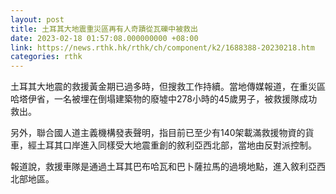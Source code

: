 ```yaml
---
layout: post
title: 土耳其大地震重災區再有人奇蹟從瓦礫中被救出
date: 2023-02-18 01:57:08.000000000 +08:00
link: https://news.rthk.hk/rthk/ch/component/k2/1688388-20230218.htm
categories: rthk
---
```


土耳其大地震的救援黃金期已過多時，但搜救工作持續。當地傳媒報道，在重災區哈塔伊省，一名被埋在倒塌建築物的廢墟中278小時的45歲男子，被救援隊成功救出。

另外，聯合國人道主義機構發表聲明，指目前已至少有140架載滿救援物資的貨車，經土耳其口岸進入同樣受大地震重創的敘利亞西北部，當地由反對派控制。

報道說，救援車隊是通過土耳其巴布哈瓦和巴卜薩拉馬的過境地點，進入敘利亞西北部地區。
